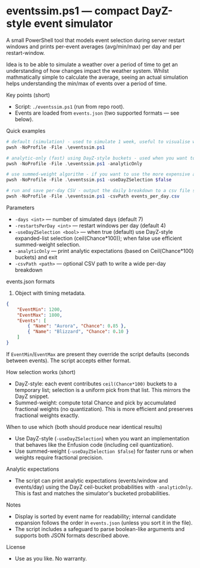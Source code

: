 # eventssim.ps1 — compact DayZ-style event simulator

A small PowerShell tool that models event selection during server restart windows and prints per-event averages (avg/min/max) per day and per restart-window.

Idea is to be able to simulate a weather over a period of time to get an understanding of how changes impact the weather system. Whilst mathmatically simple to calculate the average, seeing an actual simulation helps understanding the min/max of events over a period of time. 

Key points (short)
- Script: `./eventssim.ps1` (run from repo root).
- Events are loaded from `events.json` (two supported formats — see below).


Quick examples
```powershell
# default (simulation) - used to simulate 1 week, useful to visualise what a week of weather would look like.
pwsh -NoProfile -File .\eventssim.ps1

# analytic-only (fast) using DayZ-style buckets - used when you want to know the raw average of events per day.
pwsh -NoProfile -File .\eventssim.ps1 -analyticOnly

# use summed-weight algorithm - if you want to use the more expensive and slower calculation. In practice shouldn't change the results.
pwsh -NoProfile -File .\eventssim.ps1 -useDayZSelection $false

# run and save per-day CSV - output the daily breakdown to a csv file so you can see each indvidual day.
pwsh -NoProfile -File .\eventssim.ps1 -csvPath events_per_day.csv
```

Parameters
- `-days <int>` — number of simulated days (default 7)
- `-restartsPerDay <int>` — restart windows per day (default 4)
- `-useDayZSelection <bool>` — when true (default) use DayZ-style expanded-list selection (ceil(Chance*100)); when false use efficient summed-weight selection. 
- `-analyticOnly` — print analytic expectations (based on Ceil(Chance*100) buckets) and exit
- `-csvPath <path>` — optional CSV path to write a wide per-day breakdown

events.json formats

1) Object with timing metadata.

```json
{
	"EventMin": 1200,
	"EventMax": 1800,
	"Events": [
		{ "Name": "Aurora", "Chance": 0.85 },
		{ "Name": "Blizzard", "Chance": 0.10 }
	]
}
```

If `EventMin`/`EventMax` are present they override the script defaults (seconds between events). The script accepts either format.

How selection works (short)
- DayZ-style: each event contributes `ceil(Chance*100)` buckets to a temporary list; selection is a uniform pick from that list. This mirrors the DayZ snippet.
- Summed-weight: compute total Chance and pick by accumulated fractional weights (no quantization). This is more efficient and preserves fractional weights exactly.

When to use which (both should produce near identical results)
- Use DayZ-style (`-useDayZSelection`) when you want an implementation that behaves like the Enfusion code (including ceil quantization).
- Use summed-weight (`-useDayZSelection $false`) for faster runs or when weights require fractional precision.

Analytic expectations
- The script can print analytic expectations (events/window and events/day) using the DayZ ceil-bucket probabilities with `-analyticOnly`. This is fast and matches the simulator's bucketed probabilities.

Notes
- Display is sorted by event name for readability; internal candidate expansion follows the order in `events.json` (unless you sort it in the file).
- The script includes a safeguard to parse boolean-like arguments and supports both JSON formats described above.

License
- Use as you like. No warranty.
